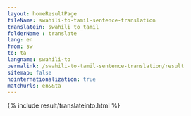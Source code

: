 ```yaml
---
layout: homeResultPage
fileName: swahili-to-tamil-sentence-translation
translatein: swahili_to_tamil
folderName : translate
lang: en
from: sw
to: ta
langname: swahili-to
permalink: /swahili-to-tamil-sentence-translation/result
sitemap: false
nointernationalization: true
matchurls: en&&ta
---
```

{% include result/translateinto.html %}

<script src="/js/result/translation.js" data-foldername="{{page.folderName}}" data-lang="{{page.lang}}"></script>
